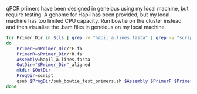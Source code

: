 qPCR primers have been designed in geneious using my local machine, but require testing. A genome for Hapil has been provided, but my local machine has too limited CPU capacity. Run bowtie on the cluster instead and then visualise the .bam files in geneious on my local machine.

```bash
for Primer_Dir in $(ls | grep -v "hapil_a.lines.fasta" | grep -v "script")
do
    PrimerF=$Primer_Dir/*F.fa
    PrimerR=$Primer_Dir/*R.fa
    Assembly=hapil_a.lines.fasta
    OutDir="$Primer_Dir"_aligned
    mkdir $OutDir
    ProgDir=script
    qsub $ProgDir/sub_bowtie_test_primers.sh $Assembly $PrimerF $PrimerR $OutDir
done
```
